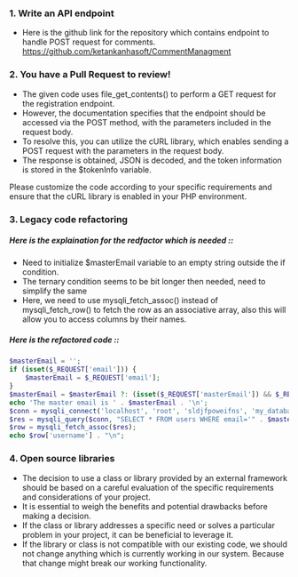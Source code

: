 ### 1. Write an API endpoint

-   Here is the github link for the repository which contains endpoint to handle POST request for comments.
    https://github.com/ketankanhasoft/CommentManagment

### 2. You have a Pull Request to review!

-   The given code uses file_get_contents() to perform a GET request for the registration endpoint.
-   However, the documentation specifies that the endpoint should be accessed via the POST method, with the parameters included in the request body.
-   To resolve this, you can utilize the cURL library, which enables sending a POST request with the parameters in the request body.
-   The response is obtained, JSON is decoded, and the token information is stored in the $tokenInfo variable.

Please customize the code according to your specific requirements and ensure that the cURL library is enabled in your PHP environment.

### 3. Legacy code refactoring

##### Here is the explaination for the redfactor which is needed ::

-   Need to initialize $masterEmail variable to an empty string outside the if condition.
-   The ternary condition seems to be bit longer then needed, need to simplify the same
-   Here, we need to use mysqli_fetch_assoc() instead of mysqli_fetch_row() to fetch the row as an associative array, also this will allow you to access columns by their names.

##### Here is the refactored code ::

```php
$masterEmail = '';
if (isset($_REQUEST['email'])) {
	$masterEmail = $_REQUEST['email'];
}
$masterEmail = $masterEmail ?: (isset($_REQUEST['masterEmail']) && $_REQUEST['masterEmail'] ? $_REQUEST['masterEmail'] : 'unknown');
echo 'The master email is ' . $masterEmail . '\n';
$conn = mysqli_connect('localhost', 'root', 'sldjfpoweifns', 'my_database');
$res = mysqli_query($conn, "SELECT * FROM users WHERE email='" . $masterEmail . "'");
$row = mysqli_fetch_assoc($res);
echo $row['username'] . "\n";
```

### 4. Open source libraries

-   The decision to use a class or library provided by an external framework should be based on a careful evaluation of the specific requirements and considerations of your project.
-   It is essential to weigh the benefits and potential drawbacks before making a decision.
-   If the class or library addresses a specific need or solves a particular problem in your project, it can be beneficial to leverage it.
-   If the library or class is not compatible with our existing code, we should not change anything which is currently working in our system. Because that change might break our working functionality.
